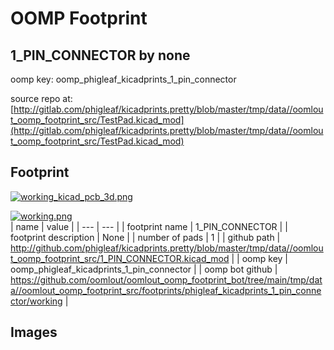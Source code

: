 # OOMP Footprint  
## 1_PIN_CONNECTOR  by none  
  
oomp key: oomp_phigleaf_kicadprints_1_pin_connector  
  
source repo at: [http://gitlab.com/phigleaf/kicadprints.pretty/blob/master/tmp/data//oomlout_oomp_footprint_src/TestPad.kicad_mod](http://gitlab.com/phigleaf/kicadprints.pretty/blob/master/tmp/data//oomlout_oomp_footprint_src/TestPad.kicad_mod)  
## Footprint  
  
[![working_kicad_pcb_3d.png](working_kicad_pcb_3d_600.png)](working_kicad_pcb_3d.png)  
  
[![working.png](working_600.png)](working.png)  
| name | value | 
| --- | --- | 
| footprint name | 1_PIN_CONNECTOR | 
| footprint description | None | 
| number of pads | 1 | 
| github path | http://github.com/phigleaf/kicadprints.pretty/blob/master/tmp/data//oomlout_oomp_footprint_src/1_PIN_CONNECTOR.kicad_mod | 
| oomp key | oomp_phigleaf_kicadprints_1_pin_connector | 
| oomp bot github | https://github.com/oomlout/oomlout_oomp_footprint_bot/tree/main/tmp/data//oomlout_oomp_footprint_src/footprints/phigleaf_kicadprints_1_pin_connector/working | 
## Images  
